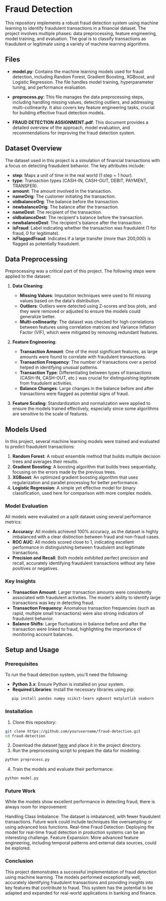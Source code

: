 # Fraud Detection

This repository implements a robust fraud detection system using machine learning to identify fraudulent transactions in a financial dataset. The project involves multiple phases: data preprocessing, feature engineering, model training, and evaluation. The goal is to classify transactions as fraudulent or legitimate using a variety of machine learning algorithms.

## Files

- **model.py**: Contains the machine learning models used for fraud detection, including Random Forest, Gradient Boosting, XGBoost, and Logistic Regression. The file handles model training, hyperparameter tuning, and performance evaluation.
  
- **preprocess.py**: This file manages the data preprocessing steps, including handling missing values, detecting outliers, and addressing multi-collinearity. It also covers key feature engineering tasks, crucial for building effective fraud detection models.

- **FRAUD DETECTION ASSIGNMENT.pdf**: This document provides a detailed overview of the approach, model evaluation, and recommendations for improving the fraud detection system.

## Dataset Overview

The dataset used in this project is a simulation of financial transactions with a focus on detecting fraudulent behavior. The key attributes include:

- **step**: Maps a unit of time in the real world (1 step = 1 hour).
- **type**: Transaction types (CASH-IN, CASH-OUT, DEBIT, PAYMENT, TRANSFER).
- **amount**: The amount involved in the transaction.
- **nameOrig**: The customer initiating the transaction.
- **oldbalanceOrg**: The balance before the transaction.
- **newbalanceOrig**: The balance after the transaction.
- **nameDest**: The recipient of the transaction.
- **oldbalanceDest**: The recipient's balance before the transaction.
- **newbalanceDest**: The recipient's balance after the transaction.
- **isFraud**: Label indicating whether the transaction was fraudulent (1 for fraud, 0 for legitimate).
- **isFlaggedFraud**: Indicates if a large transfer (more than 200,000) is flagged as potentially fraudulent.

## Data Preprocessing

Preprocessing was a critical part of this project. The following steps were applied to the dataset:

1. **Data Cleaning**:
   - **Missing Values**: Imputation techniques were used to fill missing values based on the data's distribution.
   - **Outliers**: Outliers were detected using Z-scores and box plots, and they were removed or adjusted to ensure the models could generalize better.
   - **Multi-collinearity**: The dataset was checked for high correlations between features using correlation matrices and Variance Inflation Factor (VIF), which were mitigated by removing redundant features.

2. **Feature Engineering**:
   - **Transaction Amount**: One of the most significant features, as large amounts were found to correlate with fraudulent transactions.
   - **Transaction Frequency**: The number of transactions over a period helped in identifying unusual patterns.
   - **Transaction Type**: Differentiating between types of transactions (CASH-IN, CASH-OUT, etc.) was crucial for distinguishing legitimate from fraudulent activities.
   - **Balance Changes**: Large changes in the balance before and after transactions were flagged as potential signs of fraud.

3. **Feature Scaling**: Standardization and normalization were applied to ensure the models trained effectively, especially since some algorithms are sensitive to the scale of features.

## Models Used

In this project, several machine learning models were trained and evaluated to predict fraudulent transactions:

1. **Random Forest**: A robust ensemble method that builds multiple decision trees and averages their results.
2. **Gradient Boosting**: A boosting algorithm that builds trees sequentially, focusing on the errors made by the previous trees.
3. **XGBoost**: An optimized gradient boosting algorithm that uses regularization and parallel processing for better performance.
4. **Logistic Regression**: A simple yet effective model for binary classification, used here for comparison with more complex models.

### Model Evaluation

All models were evaluated on a split dataset using several performance metrics:

- **Accuracy**: All models achieved 100% accuracy, as the dataset is highly imbalanced with a clear distinction between fraud and non-fraud cases.
- **ROC AUC**: All models scored close to 1, indicating excellent performance in distinguishing between fraudulent and legitimate transactions.
- **Precision and Recall**: Both models exhibited perfect precision and recall, accurately identifying fraudulent transactions without any false positives or negatives.

### Key Insights

- **Transaction Amount**: Larger transaction amounts were consistently associated with fraudulent activities. The model's ability to identify large transactions was key in detecting fraud.
- **Transaction Frequency**: Anomalous transaction frequencies (such as rapid, multiple small transactions) were also strong indicators of fraudulent behavior.
- **Balance Shifts**: Large fluctuations in balance before and after the transaction were linked to fraud, highlighting the importance of monitoring account balances.

## Setup and Usage

### Prerequisites

To run the fraud detection system, you'll need the following:

- **Python 3.x**: Ensure Python is installed on your system.
- **Required Libraries**: Install the necessary libraries using pip:

```bash
   pip install pandas numpy scikit-learn xgboost matplotlib seaborn
```
### Installation
1. Clone this repository:
```bash
git clone https://github.com/yourusername/fraud-detection.git
cd fraud-detection
```
2. Download the dataset [here](https://drive.usercontent.google.com/download?id=1VNpyNkGxHdskfdTNRSjjyNa5qC9u0JyV&export=download&authuser=0) and place it in the project directory.
3. Run the preprocessing script to prepare the data for modeling:
```bash
python preprocess.py
```
4. Train the models and evaluate their performance:
```bash
python model.py
```

### Future Work
While the models show excellent performance in detecting fraud, there is always room for improvement:

Handling Class Imbalance: The dataset is imbalanced, with fewer fraudulent transactions. Future work could include techniques like oversampling or using advanced loss functions.
Real-time Fraud Detection: Deploying the model for real-time fraud detection in production systems can be an interesting challenge.
Feature Expansion: More advanced feature engineering, including temporal patterns and external data sources, could be explored.

### Conclusion
This project demonstrates a successful implementation of fraud detection using machine learning. The models performed exceptionally well, accurately identifying fraudulent transactions and providing insights into key features that contribute to fraud. This system has the potential to be adapted and expanded for real-world applications in banking and finance.

